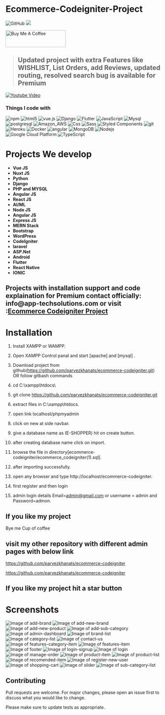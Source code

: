 # Ecommerce-Codeigniter-Project

![GitHub](https://img.shields.io/github/license/parvezkhanats/ecommerce-codeigniter)
![](https://visitor-badge.glitch.me/badge?page_id=parvezkhanats.shop)

<a href="https://www.buymeacoffee.com/parvezkhanats" target="_blank"><img src="https://cdn.buymeacoffee.com/buttons/v2/default-yellow.png" alt="Buy Me A Coffee" width="195" height="55"></a>

> ## Updated project with extra Features like WISHLIST, List Orders, add Reviews, updated routing, resolved search bug is available for Premium 

[![Youtube Video]()]()

<h3>Things I code with</h3>
<p>
  <img alt="npm" src="https://img.shields.io/badge/-NPM-CB3837?style=flat-square&logo=npm&logoColor=white" />
  <img alt="html5" src="https://img.shields.io/badge/-HTML5-E34F26?style=flat-square&logo=html5&logoColor=white" />
  <img src="https://img.shields.io/static/v1?label=Vue.js&amp;message=v2.6&amp;color=4FC08D&amp;style=flat-square&amp;logo=vue.js&amp;logoColor=ffffff" alt="vue.js">
  <img alt="Django" src="https://img.shields.io/badge/Django-092E20?style=flat-square&logo=django&logoColor=white" />
  <img alt="Flutter" src="https://img.shields.io/badge/Flutter-02569B?style=flat-square&logo=flutter&logoColor=white" />
  <img alt="JavaScript" src="https://img.shields.io/badge/JavaScript-323330?style=flat-square&logo=javascript&logoColor=F7DF1E" />
  <img alt="Mysql" src="https://img.shields.io/badge/MySQL-00000F?style=flat-square&logo=mysql&logoColor=white" />
  <img alt="postgresql" src="https://img.shields.io/badge/PostgreSQL-316192?style=flat-square&logo=postgresql&logoColor=white" />
  <img alt="Amazon_AWS" src="https://img.shields.io/badge/Amazon_AWS-232F3E?style=flat-square&logo=amazon-aws&logoColor=white" />
  <img alt="Css" src="https://img.shields.io/badge/CSS-239120?&style=flat-square&logo=css3&logoColor=white" />
  <img alt="Sass" src="https://img.shields.io/badge/-Sass-CC6699?style=flat-square&logo=sass&logoColor=white" />
  <img alt="Styled Components" src="https://img.shields.io/badge/-Styled_Components-db7092?style=flat-square&logo=styled-components&logoColor=white" />
  <img alt="git" src="https://img.shields.io/badge/-Git-F05032?style=flat-square&logo=git&logoColor=white" />
  <img alt="Heroku" src="https://img.shields.io/badge/-Heroku-430098?style=flat-square&logo=heroku&logoColor=white" />
  <img alt="Docker" src="https://img.shields.io/badge/-Docker-46a2f1?style=flat-square&logo=docker&logoColor=white" />
  <img alt="angular" src="https://img.shields.io/badge/-Angular-DD0031?style=flat-square&logo=angular&logoColor=white" />
  <img alt="MongoDB" src="https://img.shields.io/badge/-MongoDB-13aa52?style=flat-square&logo=mongodb&logoColor=white" />
  <img alt="Nodejs" src="https://img.shields.io/badge/-Nodejs-43853d?style=flat-square&logo=Node.js&logoColor=white" />
  <img alt="Google Cloud Platform" src="https://img.shields.io/badge/-Google_Cloud_Platform-1a73e8?style=flat-square&logo=google-cloud&logoColor=white" />
  <img alt="TypeScript" src="https://img.shields.io/badge/-TypeScript-007ACC?style=flat-square&logo=typescript&logoColor=white" />
  
</p>
<h1>Projects We develop</h1>

<ul>
	<li><b>Vue JS</b></li>
	<li><b>Nuxt JS</b></li>
	<li><b>Python</b></li>
	<li><b>Django</b></li>
	<li><b>PHP and MYSQL</b></li>
	<li><b>Angular JS</b></li>
	<li><b>React JS</b></li>
	<li><b>AI/ML</b></li>
  <li><b>Node JS</b></li>
  <li><b>Angular JS</b></li>
  <li><b>Express JS</b></li>
  <li><b>MERN Stack</b></li>
  <li><b>Bootstrap</b></li>
  <li><b>WordPress</b></li>
  <li><b>CodeIgniter</b></li>
  <li><b>laravel</b></li>
  <li><b>ASP.Net</b></li>
  <li><b>Android</b></li>
  <li><b>Flutter</b></li>
  <li><b>React Native</b></li>
  <li><b>IONIC</b></li>
</ul>
<h2> Projects with installation support and code explaination for Premium contact officially: info@app-techsolutions.com or visit :<a href="https://online-shop.app-techsolutions.com/">Ecommerce Codeigniter Project</a></h2>

# Installation

1. Install XAMPP or WAMPP.

2. Open XAMPP Control panal and start [apache] and [mysql] .

3. Download project from github(https://github.com/parvezkhanats/ecommerce-codeigniter.git)  
    OR follow gitbash commands
    
1. cd C:\\xampp\htdocs\
    
2. git clone https://github.com/parvezkhanats/ecommerce-codeigniter.git
    
4. extract files in C:\\xampp\htdocs\.

5. open link localhost/phpmyadmin

6. click on new at side navbar.

7. give a database name as (E-SHOPPER) hit on create button.

8. after creating database name click on import.

9. browse the file in directory[ecommerce-codeigniter/ecommerce_codeigniter(1).sql].

10. after importing successfully.

11. open any browser and type http://localhost/ecommerce-codeigniter.

12. first register and then login

13. admin login details  Email=admin@gmail.com or username = admin and Password=admon.

## If you like my project 
Bye me Cup of coffee


## visit my other repository with different admin pages with below link
https://github.com/parvezkhanats/ecommerce-codeigniter

https://github.com/parvezkhanats/ecommerce-codeigniter

##  If you like my project hit a star button



# Screenshots
![Image of add-brand](https://github.com/parvezkhanats/ecommerce-codeigniter/blob/master/screenshots/add-brand.png)
![Image of add-new-brand](https://github.com/parvezkhanats/ecommerce-codeigniter/blob/master/screenshots/add-new-brand.png)
![Image of add-new-product](https://github.com/parvezkhanats/ecommerce-codeigniter/blob/master/screenshots/add-new-product.png)
![Image of add-sub-category](https://github.com/parvezkhanats/ecommerce-codeigniter/blob/master/screenshots/add-sub-category.png)
![Image of admin-dashboard](https://github.com/parvezkhanats/ecommerce-codeigniter/blob/master/screenshots/admin-dashboard.png)
![Image of brand-list](https://github.com/parvezkhanats/ecommerce-codeigniter/blob/master/screenshots/brand-list.png)
![Image of category-list](https://github.com/parvezkhanats/ecommerce-codeigniter/blob/master/screenshots/category-list.png)
![Image of contact-us](https://github.com/parvezkhanats/ecommerce-codeigniter/blob/master/screenshots/contact-us.png)
![Image of features-category-item](https://github.com/parvezkhanats/ecommerce-codeigniter/blob/master/screenshots/features-category-item.png)
![Image of features-item](https://github.com/parvezkhanats/ecommerce-codeigniter/blob/master/screenshots/features-item.png)
![Image of footer](https://github.com/parvezkhanats/ecommerce-codeigniter/blob/master/screenshots/footer.png)
![Image of login-signup](https://github.com/parvezkhanats/ecommerce-codeigniter/blob/master/screenshots/login-signup.png)
![Image of login](https://github.com/parvezkhanats/ecommerce-codeigniter/blob/master/screenshots/login.png)
![Image of manage-order](https://github.com/parvezkhanats/ecommerce-codeigniter/blob/master/screenshots/manage-order.png)
![Image of product-item](https://github.com/parvezkhanats/ecommerce-codeigniter/blob/master/screenshots/product-item.png)
![Image of product-list](https://github.com/parvezkhanats/ecommerce-codeigniter/blob/master/screenshots/product-list.png)
![Image of recomended-item](https://github.com/parvezkhanats/ecommerce-codeigniter/blob/master/screenshots/recomended-item.png)
![Image of register-new-user](https://github.com/parvezkhanats/ecommerce-codeigniter/blob/master/screenshots/register-new-user.png)
![Image of shopping-cart](https://github.com/parvezkhanats/ecommerce-codeigniter/blob/master/screenshots/shopping-cart.png)
![Image of slider](https://github.com/parvezkhanats/ecommerce-codeigniter/blob/master/screenshots/slider.png)
![Image of sub-category-list](https://github.com/parvezkhanats/ecommerce-codeigniter/blob/master/screenshots/sub-category-list.png)





## Contributing
Pull requests are welcome. For major changes, please open an issue first to discuss what you would like to change.

Please make sure to update tests as appropriate.